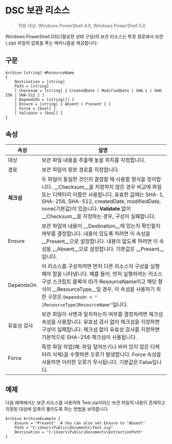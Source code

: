 # DSC 보관 리소스

> 적용 대상: Windows PowerShell 4.0, Windows PowerShell 5.0

Windows PowerShell DSC(필요한 상태 구성)의 보관 리소스는 특정 경로에서 보관(.zip) 파일의 압축을 푸는 메커니즘을 제공합니다.

## 구문 
```MOF
Archive [string] #ResourceName
{
    Destination = [string]
    Path = [string]
    [ Checksum = [string] { CreatedDate | ModifiedDate | SHA-1 | SHA-256 | SHA-512 } ]
    [ DependsOn = [string[]] ]
    [ Ensure = [string] { Absent | Present } ]
    [ Force = [bool] ]
    [ Validate = [bool] ]
}
```

## 속성

|  속성  |  설명   | 
|---|---| 
| 대상| 보관 파일 내용을 추출해 놓을 위치를 지정합니다.| 
| 경로| 보관 파일의 원본 경로를 지정합니다.| 
| __체크섬__| 두 파일이 동일한 것인지 결정할 때 사용할 형식을 정의합니다. __Checksum__을 지정하지 않은 경우 비교에 파일 또는 디렉터리 이름만 사용됩니다. 유효한 값에는 SHA-1, SHA-256, SHA-512, createdDate, modifiedDate, none(기본값)이 있습니다. __Validate__ 없이 __Checksum__을 지정하는 경우, 구성이 실패합니다.| 
| Ensure| 보관 파일의 내용이 __Destination__에 있는지 확인할지 여부를 결정합니다. 내용이 있도록 하려면 이 속성을 __Present__으로 설정합니다. 내용이 없도록 하려면 이 속성을 __Absent__으로 설정합니다. 기본값은 __Present__입니다.| 
| DependsOn | 이 리소스를 구성하려면 먼저 다른 리소스의 구성을 실행해야 함을 나타냅니다. 예를 들어, 먼저 실행하려는 리소스 구성 스크립트 블록의 ID가 ResourceName이고 해당 형식이 __ResourceType__일 경우, 이 속성을 사용하기 위한 구문은 `DependsOn = "[ResourceType]ResourceName"`입니다.| 
| 유효성 검사| 보관 파일이 서명과 일치하는지 여부를 결정하려면 체크섬 속성을 사용합니다. 유효성 검사 없이 체크섬을 지정하면 구성이 실패합니다. 체크섬 없이 유효성 검사를 지정하면 기본적으로 SHA-256 체크섬이 사용됩니다.| 
| Force| 특정 파일 작업(예: 파일 덮어쓰기나 비어 있지 않은 디렉터리 삭제)을 수행하면 오류가 발생합니다. Force 속성을 사용하면 이러한 오류가 무시됩니다. 기본값은 False입니다.| 

## 예제

다음 예제에서는 보관 리소스를 사용하여 Test.zip이라는 보관 파일의 내용이 존재하고 지정된 대상에 압축이 풀리도록 하는 방법을 보여줍니다.

```
Archive ArchiveExample {
    Ensure = "Present"  # You can also set Ensure to "Absent"
    Path = "C:\Users\Public\Documents\Test.zip"
    Destination = "C:\Users\Public\Documents\ExtractionPath"
} 
```
<!--HONumber=Feb16_HO4-->
